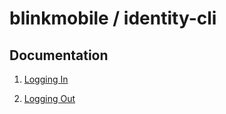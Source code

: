# blinkmobile / identity-cli

## Documentation

1.  [Logging In](./logging-in.md)

1.  [Logging Out](./logging-out.md)
